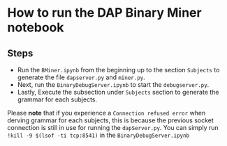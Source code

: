 # How to run the DAP Binary Miner notebook


## Steps
* Run the `BMiner.ipynb` from the beginning up to the section `Subjects` to generate the file `dapserver.py` and `miner.py`.
* Next, run the `BinaryDebugServer.ipynb` to start the `debugserver.py`.
* Lastly, Execute the subsection under `Subjects` section to generate the grammar for each subjects.

Please **note** that if you experience a `Connection refused error` when derving grammar for each subjects, this is because the previous socket connection is still in use for running the `dapServer.py`. You can simply run `!kill -9 $(lsof -ti tcp:8541)` in the `BinaryDebugServer.ipynb`